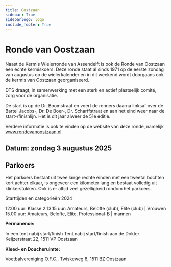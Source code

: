 ```yaml
---
title: Oostzaan
sidebar: True
sidebarlogo: logo
include_footer: True
---
```


# Ronde van Oostzaan
Naast de Kermis Wielerronde van Assendelft is ook de Ronde van Oostzaan een echte kermiskoers. Deze ronde staat al sinds 1971 op de eerste zondag van augustus op de wielerkalender en in dit weekend wordt doorgaans ook de kermis van Oostzaan georganiseerd.

DTS draagt, in samenwerking met een sterk en actief plaatselijk comité, zorg voor de organisatie.

De start is op de Dr. Boomstraat en voert de renners daarna linksaf over de Bartel Jacobs-, Dr. De Boer-, Dr. Scharffstraat en aan het eind weer naar de start-/finishlijn.
Het is dit jaar alweer de 51e editie.

Verdere informatie is ook te vinden op de website van deze ronde, namelijk www.rondevanoostzaan.nl

## Datum: zondag 3 augustus 2025

## Parkoers

Het parkoers bestaat uit twee lange rechte einden met een tweetal bochten kort achter elkaar, is ongeveer een kilometer lang en bestaat volledig uit klinkerstukken. Ook is er altijd veel gezelligheid rondom het parkoers.

Starttijden en categorieën 2024 


12:00 uur: Klasse 2 
13.15 uur: Amateurs, Belofte (club), Elite (club) | Vrouwen
15.00 uur: Amateurs, Belofte, Elite, Professional-B | mannen

**Permanence:**

In een tent nabij start/finish Tent nabij start/finish aan de Dokter Keijzerstraat 22, 1511 VP Oostzaan

**Kleed- en Doucheruimte:**

Voetbalvereniging O.F.C., Twiskeweg 8, 1511 BZ  Oostzaan